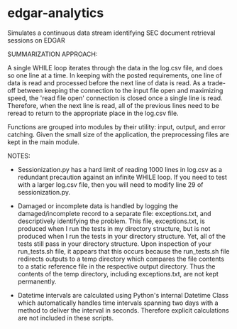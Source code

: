 # edgar-analytics
Simulates a continuous data stream identifying SEC document retrieval sessions on EDGAR

SUMMARIZATION APPROACH:

A single WHILE loop iterates through the data in the log.csv file, and does so one line at a time.  In keeping with the posted requirements, one line of data is read and processed before the next line of data is read.  As a trade-off between keeping the connection to the input file open and maximizing speed, the 'read file open' connection is closed once a single line is read.  Therefore, when the next line is read, all of the previous lines need to be reread to return to the appropriate place in the log.csv file.

Functions are grouped into modules by their utility: input, output, and error catching.  Given the small size of the application, the preprocessing files are kept in the main module.

NOTES:
- Sessionization.py has a hard limit of reading 1000 lines in log.csv as a redundant precaution against an infinite WHILE loop.  If you need to test with a larger log.csv file, then you will need to modify line 29 of sessionization.py.

- Damaged or incomplete data is handled by logging the damaged/incomplete record to a separate file: exceptions.txt, and descriptively identifying the problem.  This file, exceptions.txt, is produced when I run the tests in my directory structure, but is not produced when I run the tests in your directory structure.  Yet, all of the tests still pass in your directory structure.  Upon inspection of your run_tests.sh file, it appears that this occurs because the run_tests.sh file redirects outputs to a temp directory which compares the file contents to a static reference file in the respective output directory.  Thus the contents of the temp directory, including exceptions.txt, are not kept permanently.

- Datetime intervals are calculated using Python's internal Datetime Class which automatically handles time intervals spanning two days with a method to deliver the interval in seconds.  Therefore explicit calculations are not included in these scripts.
